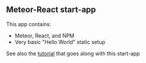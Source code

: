 

## Meteor-React start-app

This app contains:
* Meteor, React, and NPM
* Very basic "Hello World" static setup

See also the [tutorial](http://www.annotatedjs.com/meteor-react-start-app/) that goes along with this start-app
